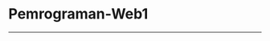 <html>
    <head>
        <title>Praktikum 1</title>
    </head>
    <body>
        <h1>Pemrograman-Web1</h1>
        <hr>
    </body>
</html>

